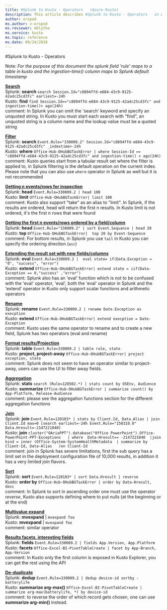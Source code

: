 ```yaml
---
title: #Splunk to Kusto - Operators   (Azure Kusto)
description: This article describes #Splunk to Kusto - Operators   in Azure Kusto.
author: orspod
ms.author: v-orspod
ms.reviewer: mblythe
ms.service: kusto
ms.topic: reference
ms.date: 09/24/2018
---
```

#Splunk to Kusto - Operators  

Note: *For the purpose of this document the splunk field 'rule' maps to a table in kusto and the ingestion-time() column maps to Splunk default timestamp*

**<u>Search</u>**      
Splunk:  **search** `search Session.Id="c8894ffd-e684-43c9-9125-42adc25cd3fc" earliest=-24h`   
Kusto:  **find** `find Session.Id=="c8894ffd-e684-43c9-9125-42adc25cd3fc" and ingestion-time()> ago(24h)`   
comment: In Splunk you can omit the 'search' keyword and specify an unquoted string. In Kusto you must start each search with "find", an unquoted string is a column name and the lookup value must be a quoted string

**<u>Filter</u>**  
Splunk:  **search** `Event.Rule="330009.2" Session.Id="c8894ffd-e684-43c9-9125-42adc25cd3fc" _indextime>-24h`  
Kusto:  **where** `Office-Hub-OHubBGTaskError | where Session-Id == "c8894ffd-e684-43c9-9125-42adc25cd3fc" and ingestion-time() > ago(24h)`  
comment: Kusto queries start from a tabular result set where the filter is applied to, in Splunk filtering is the default operation on the current index. Please note that you can also use `where` operator in Splunk as well but it is not recommended  

**<u>Getting n events/rows for inspection</u>**  
Splunk:  **head** `Event.Rule=330009.2 | head 100`    
Kusto:  **limit** `Office-Hub-OHubBGTaskError| limit 100`    
comment:  Kusto also support "take" as an alias to "limit". In Splunk, if the results are ordered, head will return the first n results. In Kusto limit is not ordered, it's the first n rows that were found      

**<u>Getting the first n events/rows ordered by a field/column</u>**  
Splunk:  **head** `Event.Rule="330009.2" | sort Event.Sequance | head 20`    
Kusto:  **top** `Office-Hub-OHubBGTaskError|  top 20 by Event-Sequence`    
comment:  For bottom results, in Splunk you use `tail` in Kusto you can specify the ordering direction (`asc`)       

**<u>Extending the result set with new fields/columns</u>**  
Splunk:  **eval** `Event.Rule=330009.2 |  eval state= if(Data.Exception = "0", "success", "error")`    
Kusto:  **extend** `Office-Hub-OHubBGTaskError| extend state = iif(Data-Exception == 0,"success" ,"error")`  
comment: Splunk also has an 'eval' function which is not to be confused with the 'eval' operator, 'eval', both the 'eval' operator in Splunk and the 'extend' operator in Kusto only support scalar functions and arithmetic operators    

**<u>Rename</u>**  
Splunk:  **rename** `Event.Rule=330009.2 | rename Date.Exception as execption`     
Kusto:  **extend** `Office-Hub-OHubBGTaskError| extend execption = Date-Exception`    
comment: Kusto uses the same operator to rename and to create a new field, Splunk has two operators (eval and rename)  

**<u>Format results/Projection</u>**  
Splunk:  **table** `Event.Rule=330009.2 | table rule, state`   
Kusto:  **project, project-away** `Office-Hub-OHubBGTaskError| project exception, state`   
comment: Splunk does not seem to have an operator similar to project-away, users can use the UI to filter away fields.  

**<u>Aggregation</u>**  
Splunk:  **stats** `search (Rule=120502.*) | stats count by OSEnv, Audience`   
Kusto:  **summarize** `Office-Hub-OHubBGTaskError | summarize count() by App-Platform, Release-Audience`   
comment: please see the aggregation functions section for the different aggregation functions  

**<u>Join</u>**   
Splunk:  **join** `Event.Rule=120103* | stats by Client.Id, Data.Alias | join Client.Id max=0 [search earliest=-24h Event.Rule="150310.0" Data.Hresult=-2147221040]`     
Kusto:  **join** `cluster("OAriaPPT").database("Office PowerPoint").Office-PowerPoint-PPT-Exceptions  
| where  Data-Hresult== -2147221040 
|join kind = inner (Office-System-SystemHealthMetadata 
| summarize by Client-Id, Data-Alias  
)on Client-Id`  
comment: join in Splunk has severe limitations, first the sub query has a limit set in the deployment configuration file of 10,000 results, in addition it has a very limited join flavors. 

**<u>Sort</u>**  
Splunk:  **sort** `Event.Rule=120103* | sort Data.Hresult | reverse`   
Kusto:  **order by** `Office-Hub-OHubBGTaskError | order by Data-Hresult,  desc`   
comment: In Splunk to sort in ascending order one must use the operator *reverse*, Kusto also supports defining where to put nulls (at the beginning or at the end)

**<u>Multivalue expand</u>**   
Splunk:  **mvexpand** | `mvexpand foo`   
Kusto:  **mvexpand** | `mvexpand foo`  
comment: similar operator  

**<u>Results facets, interesting fields</u>**   
Splunk:  **fields** `Event.Rule=330009.2 | fields App.Version, App.Platform`  
Kusto:  **facets** `Office-Excel-BI-PivotTableCreate | facet by App-Branch, App-Version`  
comment: In Kusto only the first column is exposed in Kusto Explorer, you can get the rest using the API  

**<u>De-duplicate</u>**   
Splunk:  **dedup** `Event.Rule=330009.2 | dedup device-id sortby -batterylife`     
Kusto:  **summarize arg-max()** `Office-Excel-BI-PivotTableCreate | summarize arg-max(batterylife, *) by device-id`  
comment: to reverse the order of which record gets chosen, one can use **summarize arg-min()** instead.